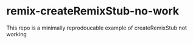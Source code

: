 # remix-createRemixStub-no-work
 This repo is a minimally reprodoucable example of createRemixStub not working
